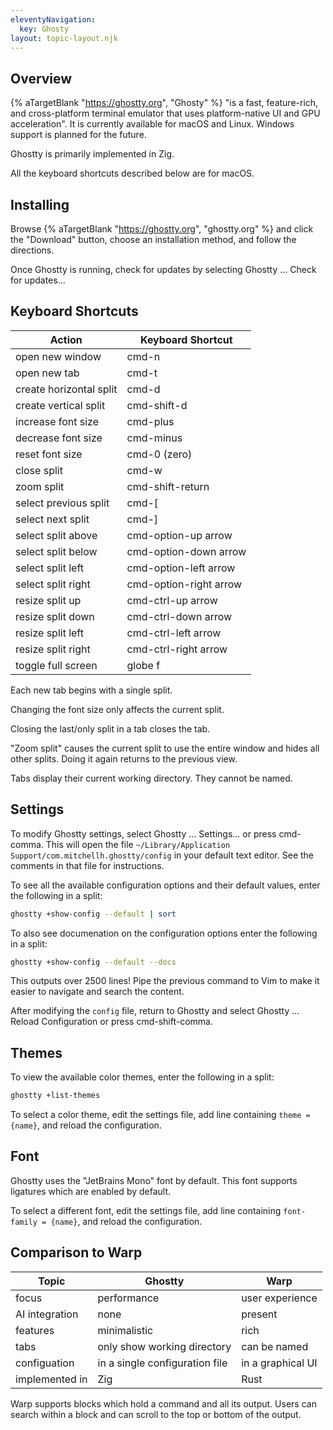 ```yaml
---
eleventyNavigation:
  key: Ghosty
layout: topic-layout.njk
---
```


## Overview

{% aTargetBlank "https://ghostty.org", "Ghosty" %}
"is a fast, feature-rich, and cross-platform terminal emulator
that uses platform-native UI and GPU acceleration".
It is currently available for macOS and Linux.
Windows support is planned for the future.

Ghostty is primarily implemented in Zig.

All the keyboard shortcuts described below are for macOS.

## Installing

Browse {% aTargetBlank "https://ghostty.org", "ghostty.org" %}
and click the "Download" button, choose an installation method,
and follow the directions.

Once Ghostty is running, check for updates
by selecting Ghostty ... Check for updates...

## Keyboard Shortcuts

| Action                  | Keyboard Shortcut      |
| ----------------------- | ---------------------- |
| open new window         | cmd-n                  |
| open new tab            | cmd-t                  |
| create horizontal split | cmd-d                  |
| create vertical split   | cmd-shift-d            |
| increase font size      | cmd-plus               |
| decrease font size      | cmd-minus              |
| reset font size         | cmd-0 (zero)           |
| close split             | cmd-w                  |
| zoom split              | cmd-shift-return       |
| select previous split   | cmd-[                  |
| select next split       | cmd-]                  |
| select split above      | cmd-option-up arrow    |
| select split below      | cmd-option-down arrow  |
| select split left       | cmd-option-left arrow  |
| select split right      | cmd-option-right arrow |
| resize split up         | cmd-ctrl-up arrow      |
| resize split down       | cmd-ctrl-down arrow    |
| resize split left       | cmd-ctrl-left arrow    |
| resize split right      | cmd-ctrl-right arrow   |
| toggle full screen      | globe f                |

Each new tab begins with a single split.

Changing the font size only affects the current split.

Closing the last/only split in a tab closes the tab.

"Zoom split" causes the current split to use the entire window
and hides all other splits.
Doing it again returns to the previous view.

Tabs display their current working directory.
They cannot be named.

## Settings

To modify Ghostty settings, select Ghostty ... Settings... or press cmd-comma.
This will open the file
`~/Library/Application Support/com.mitchellh.ghostty/config`
in your default text editor.
See the comments in that file for instructions.

To see all the available configuration options and their default values,
enter the following in a split:

```bash
ghostty +show-config --default | sort
```

To also see documenation on the configuration options
enter the following in a split:

```bash
ghostty +show-config --default --docs
```

This outputs over 2500 lines!
Pipe the previous command to Vim to make it easier
to navigate and search the content.

After modifying the `config` file, return to Ghostty
and select Ghostty ... Reload Configuration or press cmd-shift-comma.

## Themes

To view the available color themes, enter the following in a split:

```bash
ghostty +list-themes
```

To select a color theme, edit the settings file,
add line containing `theme = {name}`, and reload the configuration.

## Font

Ghostty uses the "JetBrains Mono" font by default.
This font supports ligatures which are enabled by default.

To select a different font, edit the settings file,
add line containing `font-family = {name}`, and reload the configuration.

## Comparison to Warp

| Topic          | Ghostty                        | Warp              |
| -------------- | ------------------------------ | ----------------- |
| focus          | performance                    | user experience   |
| AI integration | none                           | present           |
| features       | minimalistic                   | rich              |
| tabs           | only show working directory    | can be named      |
| configuation   | in a single configuration file | in a graphical UI |
| implemented in | Zig                            | Rust              |

Warp supports blocks which hold a command and all its output.
Users can search within a block and
can scroll to the top or bottom of the output.
